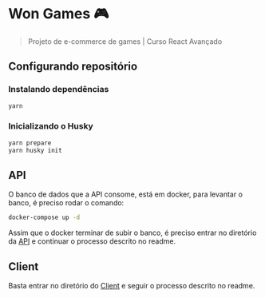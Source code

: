 # Won Games 🎮
> Projeto de e-commerce de games | Curso React Avançado

## Configurando repositório

### Instalando dependências
```sh
yarn
```

### Inicializando o Husky
```sh
yarn prepare
yarn husky init
```

## API
O banco de dados que a API consome, está em docker, para levantar o banco, é preciso rodar o comando:
```sh
docker-compose up -d
```
Assim que o docker terminar de subir o banco, é preciso entrar no diretório da [API](https://github.com/GiovannyFialho/wonGames/tree/master/api) e continuar o processo descrito no readme.

## Client
Basta entrar no diretório do [Client](https://github.com/GiovannyFialho/wonGames/tree/master/client) e seguir o processo descrito no readme.
